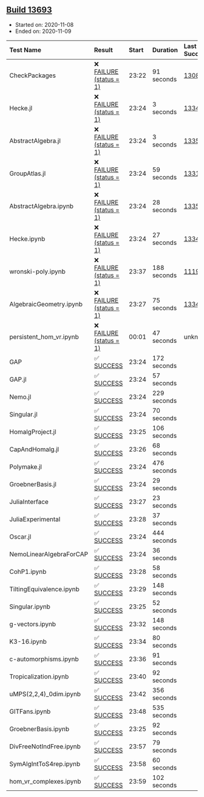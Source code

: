 ## [Build 13693](https://oscarci.mathematik.uni-kl.de/job/oscar/13693/)

* Started on: 2020-11-08
* Ended on: 2020-11-09

| Test Name    | Result | Start | Duration | Last Success | First Failure |
|:-------------|:-------|:------|:---------|:-------------|:--------------|
| CheckPackages | ❌ [FAILURE (status = 1)](https://oscarci.mathematik.uni-kl.de/job/oscar/13693/artifact/logs/build-13693/CheckPackages.log) | 23:22 | 91 seconds | [13085](https://oscarci.mathematik.uni-kl.de/job/oscar/13085/) | [13086](https://oscarci.mathematik.uni-kl.de/job/oscar/13086/) |
| Hecke.jl | ❌ [FAILURE (status = 1)](https://oscarci.mathematik.uni-kl.de/job/oscar/13693/artifact/logs/build-13693/Hecke.jl.log) | 23:24 | 3 seconds | [13341](https://oscarci.mathematik.uni-kl.de/job/oscar/13341/) | [13342](https://oscarci.mathematik.uni-kl.de/job/oscar/13342/) |
| AbstractAlgebra.jl | ❌ [FAILURE (status = 1)](https://oscarci.mathematik.uni-kl.de/job/oscar/13693/artifact/logs/build-13693/AbstractAlgebra.jl.log) | 23:24 | 3 seconds | [13355](https://oscarci.mathematik.uni-kl.de/job/oscar/13355/) | [13356](https://oscarci.mathematik.uni-kl.de/job/oscar/13356/) |
| GroupAtlas.jl | ❌ [FAILURE (status = 1)](https://oscarci.mathematik.uni-kl.de/job/oscar/13693/artifact/logs/build-13693/GroupAtlas.jl.log) | 23:24 | 59 seconds | [13311](https://oscarci.mathematik.uni-kl.de/job/oscar/13311/) | [13312](https://oscarci.mathematik.uni-kl.de/job/oscar/13312/) |
| AbstractAlgebra.ipynb | ❌ [FAILURE (status = 1)](https://oscarci.mathematik.uni-kl.de/job/oscar/13693/artifact/logs/build-13693/AbstractAlgebra.ipynb.log) | 23:24 | 28 seconds | [13355](https://oscarci.mathematik.uni-kl.de/job/oscar/13355/) | [13356](https://oscarci.mathematik.uni-kl.de/job/oscar/13356/) |
| Hecke.ipynb | ❌ [FAILURE (status = 1)](https://oscarci.mathematik.uni-kl.de/job/oscar/13693/artifact/logs/build-13693/Hecke.ipynb.log) | 23:24 | 27 seconds | [13341](https://oscarci.mathematik.uni-kl.de/job/oscar/13341/) | [13342](https://oscarci.mathematik.uni-kl.de/job/oscar/13342/) |
| wronski-poly.ipynb | ❌ [FAILURE (status = 1)](https://oscarci.mathematik.uni-kl.de/job/oscar/13693/artifact/logs/build-13693/wronski-poly.ipynb.log) | 23:37 | 188 seconds | [11192](https://oscarci.mathematik.uni-kl.de/job/oscar/11192/) | [11193](https://oscarci.mathematik.uni-kl.de/job/oscar/11193/) |
| AlgebraicGeometry.ipynb | ❌ [FAILURE (status = 1)](https://oscarci.mathematik.uni-kl.de/job/oscar/13693/artifact/logs/build-13693/AlgebraicGeometry.ipynb.log) | 23:27 | 75 seconds | [13341](https://oscarci.mathematik.uni-kl.de/job/oscar/13341/) | [13342](https://oscarci.mathematik.uni-kl.de/job/oscar/13342/) |
| persistent_hom_vr.ipynb | ❌ [FAILURE (status = 1)](https://oscarci.mathematik.uni-kl.de/job/oscar/13693/artifact/logs/build-13693/persistent_hom_vr.ipynb.log) | 00:01 | 47 seconds | unknown | unknown |
| GAP | ✅ [SUCCESS](https://oscarci.mathematik.uni-kl.de/job/oscar/13693/artifact/logs/build-13693/GAP.log) | 23:24 | 172 seconds |  |  |
| GAP.jl | ✅ [SUCCESS](https://oscarci.mathematik.uni-kl.de/job/oscar/13693/artifact/logs/build-13693/GAP.jl.log) | 23:24 | 57 seconds |  |  |
| Nemo.jl | ✅ [SUCCESS](https://oscarci.mathematik.uni-kl.de/job/oscar/13693/artifact/logs/build-13693/Nemo.jl.log) | 23:24 | 229 seconds |  |  |
| Singular.jl | ✅ [SUCCESS](https://oscarci.mathematik.uni-kl.de/job/oscar/13693/artifact/logs/build-13693/Singular.jl.log) | 23:24 | 70 seconds |  |  |
| HomalgProject.jl | ✅ [SUCCESS](https://oscarci.mathematik.uni-kl.de/job/oscar/13693/artifact/logs/build-13693/HomalgProject.jl.log) | 23:25 | 106 seconds |  |  |
| CapAndHomalg.jl | ✅ [SUCCESS](https://oscarci.mathematik.uni-kl.de/job/oscar/13693/artifact/logs/build-13693/CapAndHomalg.jl.log) | 23:26 | 68 seconds |  |  |
| Polymake.jl | ✅ [SUCCESS](https://oscarci.mathematik.uni-kl.de/job/oscar/13693/artifact/logs/build-13693/Polymake.jl.log) | 23:24 | 476 seconds |  |  |
| GroebnerBasis.jl | ✅ [SUCCESS](https://oscarci.mathematik.uni-kl.de/job/oscar/13693/artifact/logs/build-13693/GroebnerBasis.jl.log) | 23:24 | 29 seconds |  |  |
| JuliaInterface | ✅ [SUCCESS](https://oscarci.mathematik.uni-kl.de/job/oscar/13693/artifact/logs/build-13693/JuliaInterface.log) | 23:27 | 23 seconds |  |  |
| JuliaExperimental | ✅ [SUCCESS](https://oscarci.mathematik.uni-kl.de/job/oscar/13693/artifact/logs/build-13693/JuliaExperimental.log) | 23:28 | 37 seconds |  |  |
| Oscar.jl | ✅ [SUCCESS](https://oscarci.mathematik.uni-kl.de/job/oscar/13693/artifact/logs/build-13693/Oscar.jl.log) | 23:24 | 444 seconds |  |  |
| NemoLinearAlgebraForCAP | ✅ [SUCCESS](https://oscarci.mathematik.uni-kl.de/job/oscar/13693/artifact/logs/build-13693/NemoLinearAlgebraForCAP.log) | 23:24 | 36 seconds |  |  |
| CohP1.ipynb | ✅ [SUCCESS](https://oscarci.mathematik.uni-kl.de/job/oscar/13693/artifact/logs/build-13693/CohP1.ipynb.log) | 23:28 | 58 seconds |  |  |
| TiltingEquivalence.ipynb | ✅ [SUCCESS](https://oscarci.mathematik.uni-kl.de/job/oscar/13693/artifact/logs/build-13693/TiltingEquivalence.ipynb.log) | 23:29 | 148 seconds |  |  |
| Singular.ipynb | ✅ [SUCCESS](https://oscarci.mathematik.uni-kl.de/job/oscar/13693/artifact/logs/build-13693/Singular.ipynb.log) | 23:25 | 52 seconds |  |  |
| g-vectors.ipynb | ✅ [SUCCESS](https://oscarci.mathematik.uni-kl.de/job/oscar/13693/artifact/logs/build-13693/g-vectors.ipynb.log) | 23:32 | 148 seconds |  |  |
| K3-16.ipynb | ✅ [SUCCESS](https://oscarci.mathematik.uni-kl.de/job/oscar/13693/artifact/logs/build-13693/K3-16.ipynb.log) | 23:34 | 80 seconds |  |  |
| c-automorphisms.ipynb | ✅ [SUCCESS](https://oscarci.mathematik.uni-kl.de/job/oscar/13693/artifact/logs/build-13693/c-automorphisms.ipynb.log) | 23:36 | 91 seconds |  |  |
| Tropicalization.ipynb | ✅ [SUCCESS](https://oscarci.mathematik.uni-kl.de/job/oscar/13693/artifact/logs/build-13693/Tropicalization.ipynb.log) | 23:40 | 92 seconds |  |  |
| uMPS(2,2,4)_0dim.ipynb | ✅ [SUCCESS](https://oscarci.mathematik.uni-kl.de/job/oscar/13693/artifact/logs/build-13693/uMPS-2-2-4-_0dim.ipynb.log) | 23:42 | 356 seconds |  |  |
| GITFans.ipynb | ✅ [SUCCESS](https://oscarci.mathematik.uni-kl.de/job/oscar/13693/artifact/logs/build-13693/GITFans.ipynb.log) | 23:48 | 535 seconds |  |  |
| GroebnerBasis.ipynb | ✅ [SUCCESS](https://oscarci.mathematik.uni-kl.de/job/oscar/13693/artifact/logs/build-13693/GroebnerBasis.ipynb.log) | 23:25 | 92 seconds |  |  |
| DivFreeNotIndFree.ipynb | ✅ [SUCCESS](https://oscarci.mathematik.uni-kl.de/job/oscar/13693/artifact/logs/build-13693/DivFreeNotIndFree.ipynb.log) | 23:57 | 79 seconds |  |  |
| SymAlgIntToS4rep.ipynb | ✅ [SUCCESS](https://oscarci.mathematik.uni-kl.de/job/oscar/13693/artifact/logs/build-13693/SymAlgIntToS4rep.ipynb.log) | 23:58 | 60 seconds |  |  |
| hom_vr_complexes.ipynb | ✅ [SUCCESS](https://oscarci.mathematik.uni-kl.de/job/oscar/13693/artifact/logs/build-13693/hom_vr_complexes.ipynb.log) | 23:59 | 102 seconds |  |  |
